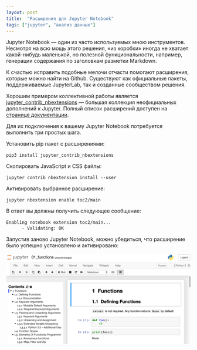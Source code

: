 ```yaml
---
layout: post
title:  "Расширения для Jupyter Notebook"
tags: ["jupyter", "анализ данных"]
---
```


Jupyter Notebook — один из часто используемых мною инструментов. Несмотря на всю мощь этого
решения, «из коробки» иногда не хватает какой-нибудь маленькой, но полезной функциональности,
например, генерации содержания по заголовкам разметки Markdown.

К счастью исправить подобные мелочи отчасти помогают расширения, которые можно найти на Github.
Существуют как официальные пакеты, поддерживаемые JupyterLab, так и созданные сообществом решения.

Хорошим примером коллективной работы является
[jupyter_contrib_nbextensions](https://github.com/ipython-contrib/jupyter_contrib_nbextensions) —
большая коллекция неофициальных дополнений к Jupyter. Полный список расширений доступен на
[странице документации](https://jupyter-contrib-nbextensions.readthedocs.io/en/latest/nbextensions.html).

Для их подключения к вашему Jupyter Notebook потребуется выполнить три простых шага.

Установить pip пакет с расширениями:

```shell
pip3 install jupyter_contrib_nbextensions
```

Скопировать JavaScript и CSS файлы:

```shell
jupyter contrib nbextension install --user
```

Активировать выбранное расширение:

```shell
jupyter nbextension enable toc2/main
```

В ответ вы должны получить следующее сообщение:

```shell
Enabling notebook extension toc2/main...
      - Validating: OK
```

Запустив заново Jupyter Notebook, можно убедиться, что расширение было успешно установлено и активировано:

![Сайдбар с оглавлением](/assets/images/jupyter.png)
